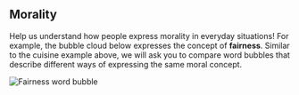 ## Morality

Help us understand how people express morality in everyday situations!
For example, the bubble cloud below expresses the concept of **fairness**.
Similar to the cuisine example above, we will ask you to compare word bubbles
that describe different ways of expressing the same moral concept.

![Fairness word bubble]($$www$$/instructions/fairness_example.png)
